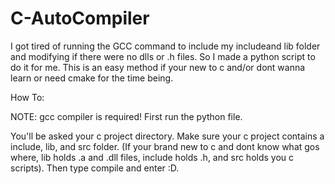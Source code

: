 # C-AutoCompiler
I got tired of running the GCC command to include my includeand lib folder and modifying if there were no dlls or .h files. So I made a python script to do it for me. This is an easy method if your new to c and/or dont wanna learn or need cmake for the time being.

How To:

NOTE: gcc compiler is required!
First run the python file. 

You'll be asked your c project directory. Make sure your c project contains a include, lib, and src folder. (If your brand new to c and dont know what gos where, lib holds .a and .dll files, include holds .h, and src holds you c scripts). 
Then type compile and enter :D.

